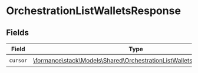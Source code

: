 # OrchestrationListWalletsResponse


## Fields

| Field                                                                                                                                 | Type                                                                                                                                  | Required                                                                                                                              | Description                                                                                                                           |
| ------------------------------------------------------------------------------------------------------------------------------------- | ------------------------------------------------------------------------------------------------------------------------------------- | ------------------------------------------------------------------------------------------------------------------------------------- | ------------------------------------------------------------------------------------------------------------------------------------- |
| `cursor`                                                                                                                              | [\formance\stack\Models\Shared\OrchestrationListWalletsResponseCursor](../../Models/Shared/OrchestrationListWalletsResponseCursor.md) | :heavy_check_mark:                                                                                                                    | N/A                                                                                                                                   |